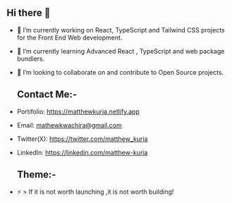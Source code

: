 ## Hi there 👋

- 🔭 I’m currently working on React, TypeScript and Tailwind CSS projects for the Front End Web development.
- 🌱 I’m currently learning Advanced React , TypeScript and web package bundlers.
- 👯 I’m looking to collaborate on and contribute to Open Source projects.
  
  ## Contact Me:-
  
- Portifolio: https://matthewkuria.netlify.app
- Email: mathewkwachira@gmail.com
- Twitter(X): https://twitter.com/matthew_kuria
- LinkedIn: https://linkedin.com/matthew-kuria
  
  ## Theme:-
- ⚡ > If it is not worth launching ,it is not worth building!

